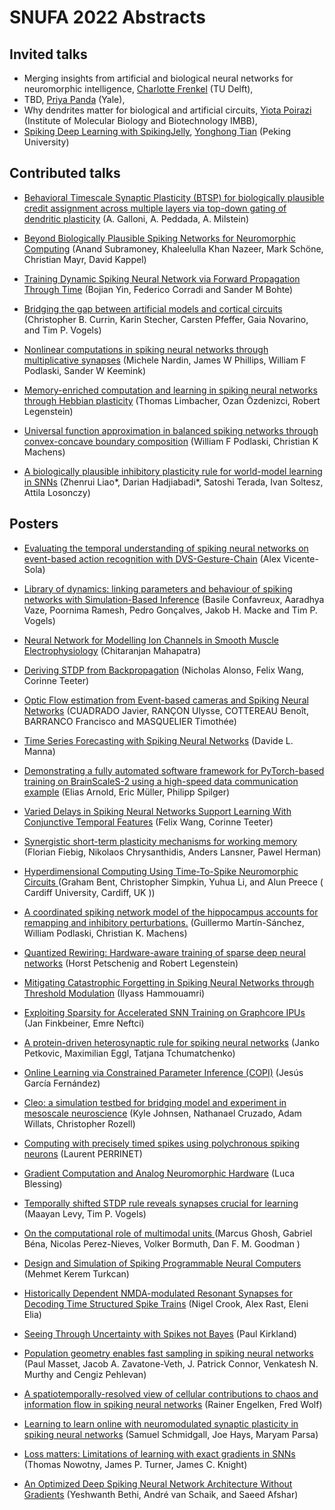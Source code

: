 
# SNUFA 2022 Abstracts

## Invited talks 

* Merging insights from artificial and biological neural networks for neuromorphic intelligence, [Charlotte Frenkel](https://chfrenkel.github.io/) (TU Delft),
* TBD, [Priya Panda](https://intelligentcomputinglab.yale.edu/) (Yale),
* Why dendrites matter for biological and artificial circuits, [Yiota Poirazi](http://dendrites.gr/) (Institute of Molecular Biology and Biotechnology IMBB),
* [Spiking Deep Learning with SpikingJelly](abstracts/yonghon-tian-spiking.md), [Yonghong Tian](https://www.pkuml.org/) (Peking University)


## Contributed talks


* [Behavioral Timescale Synaptic Plasticity (BTSP) for biologically plausible credit assignment across multiple layers via top-down gating of dendritic plasticity](abstracts/aaron-milstein-behavioral.md) (A. Galloni, A. Peddada, A. Milstein)

* [Beyond Biologically Plausible Spiking Networks for Neuromorphic Computing](abstracts/anand-subramoney-beyond.md) (Anand Subramoney, Khaleelulla Khan Nazeer, Mark Schöne, Christian Mayr, David Kappel)

* [Training Dynamic Spiking Neural Network via Forward Propagation Through Time](abstracts/bojian-yin-training.md) (Bojian Yin, Federico Corradi and Sander M Bohte)

* [Bridging the gap between artificial models and cortical circuits](abstracts/christopher-brian-bridging.md) (Christopher B. Currin, Karin Stecher, Carsten Pfeffer, Gaia Novarino, and Tim P. Vogels)

* [Nonlinear computations in spiking neural networks through multiplicative synapses](abstracts/michele-nardin-nonlinear.md) (Michele Nardin, James W Phillips, William F Podlaski, Sander W Keemink)

* [Memory-enriched computation and learning in spiking neural networks through Hebbian plasticity](abstracts/thomas-limbacher-memory-enriched.md) (Thomas Limbacher, Ozan Özdenizci, Robert Legenstein)

* [Universal function approximation in balanced spiking networks through convex-concave boundary composition](abstracts/william-podlaski-universal.md) (William F Podlaski, Christian K Machens)

* [A biologically plausible inhibitory plasticity rule for world-model learning in SNNs](abstracts/zhenrui-liao-biologically.md) (Zhenrui Liao*, Darian Hadjiabadi*, Satoshi Terada, Ivan Soltesz, Attila Losonczy)


## Posters


* [Evaluating the temporal understanding of spiking neural networks on event-based action recognition with DVS-Gesture-Chain](abstracts/alex-vicente-sola-evaluating.md) (Alex Vicente-Sola)

* [Library of dynamics: linking parameters and behaviour of spiking networks with Simulation-Based Inference](abstracts/basile-confavreux-library.md) (Basile Confavreux, Aaradhya Vaze, Poornima Ramesh, Pedro Gonçalves, Jakob H. Macke and Tim P. Vogels)

* [ Neural Network for Modelling Ion Channels in Smooth Muscle Electrophysiology](abstracts/chitaranjan-mahapatra-neural.md) (Chitaranjan Mahapatra)

* [Deriving STDP from Backpropagation](abstracts/corinne-teeter-deriving.md) (Nicholas Alonso, Felix Wang, Corinne Teeter)

* [Optic Flow estimation from Event-based cameras and Spiking Neural Networks](abstracts/cuadrado-javier-optic.md) (CUADRADO Javier, RANÇON Ulysse, COTTEREAU Benoît, BARRANCO Francisco and MASQUELIER Timothée)

* [Time Series Forecasting with Spiking Neural Networks](abstracts/davide-l-time.md) (Davide L. Manna)

* [Demonstrating a fully automated software framework for PyTorch-based training on BrainScaleS-2 using a high-speed data communication example](abstracts/elias-arnold-demonstrating.md) (Elias Arnold, Eric Müller, Philipp Spilger)

* [Varied Delays in Spiking Neural Networks Support Learning With Conjunctive Temporal Features](abstracts/felix-wang-varied.md) (Felix Wang, Corinne Teeter)

* [Synergistic short-term plasticity mechanisms for working memory](abstracts/florian-fiebig-synergistic.md) (Florian Fiebig, Nikolaos Chrysanthidis, Anders Lansner, Pawel Herman)

* [Hyperdimensional Computing Using Time-To-Spike Neuromorphic Circuits ](abstracts/graham-bent-hyperdimensional.md) (Graham Bent, Christopher Simpkin, Yuhua Li, and Alun Preece  ( Cardiff University, Cardiff, UK ))

* [A coordinated spiking network model of the hippocampus accounts for remapping and inhibitory perturbations.](abstracts/guillermo-martín-sánchez-coordinated.md) (Guillermo Martín-Sánchez, William Podlaski, Christian K. Machens)

* [Quantized Rewiring: Hardware-aware training of sparse deep neural networks](abstracts/horst-petschenig-quantized.md) (Horst Petschenig and Robert Legenstein)

* [Mitigating Catastrophic Forgetting in Spiking Neural Networks through Threshold Modulation](abstracts/ilyass-hammouamri-mitigating.md) (Ilyass Hammouamri)

* [Exploiting Sparsity for Accelerated SNN Training on Graphcore IPUs](abstracts/jan-finkbeiner-exploiting.md) (Jan Finkbeiner, Emre Neftci)

* [A protein-driven heterosynaptic rule for spiking neural networks](abstracts/janko-petkovic-protein-driven.md) (Janko Petkovic, Maximilian Eggl, Tatjana Tchumatchenko)

* [Online Learning via Constrained Parameter Inference (COPI)](abstracts/jesús-garcía-online.md) (Jesús García Fernández)

* [Cleo: a simulation testbed for bridging model and experiment in mesoscale neuroscience](abstracts/kyle-johnsen-cleo.md) (Kyle Johnsen, Nathanael Cruzado, Adam Willats, Christopher Rozell)

* [Computing with precisely timed spikes using polychronous spiking neurons](abstracts/laurent-perrinet-computing.md) (Laurent PERRINET)

* [Gradient Computation and Analog Neuromorphic Hardware](abstracts/luca-blessing-gradient.md) (Luca Blessing)

* [Temporally shifted STDP rule reveals synapses crucial for learning](abstracts/maayan-levy-temporally.md) (Maayan Levy, Tim P. Vogels)

* [On the computational role of multimodal units ](abstracts/marcus-ghosh-computational.md) (Marcus Ghosh, Gabriel Béna, Nicolas Perez-Nieves, Volker Bormuth, Dan F. M. Goodman  )

* [Design and Simulation of Spiking Programmable Neural Computers](abstracts/mehmet-kerem-design.md) (Mehmet Kerem Turkcan)

* [Historically Dependent NMDA-modulated Resonant Synapses for Decoding Time Structured Spike Trains](abstracts/nigel-crook-historically.md) (Nigel Crook, Alex Rast, Eleni Elia)

* [Seeing Through Uncertainty with Spikes not Bayes](abstracts/paul-kirkland-seeing.md) (Paul Kirkland)

* [Population geometry enables fast sampling in spiking neural networks](abstracts/paul-masset-population.md) (Paul Masset, Jacob A. Zavatone-Veth, J. Patrick Connor, Venkatesh N. Murthy and Cengiz Pehlevan)

* [A spatiotemporally-resolved view of cellular contributions to chaos and information flow in spiking neural networks](abstracts/rainer-engelken-spatiotemporally-resolved.md) (Rainer Engelken, Fred Wolf)

* [Learning to learn online with neuromodulated synaptic plasticity in spiking neural networks](abstracts/samuel-schmidgall-learning.md) (Samuel Schmidgall, Joe Hays, Maryam Parsa)

* [Loss matters: Limitations of learning with exact gradients in SNNs](abstracts/thomas-nowotny-loss.md) (Thomas Nowotny, James P. Turner, James C. Knight)

* [An Optimized Deep Spiking Neural Network Architecture Without Gradients](abstracts/yeshwanth-bethi-optimized.md) (Yeshwanth Bethi, André van Schaik, and Saeed Afshar)

